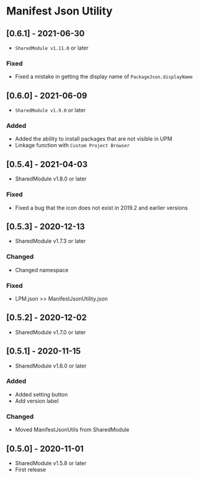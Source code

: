 # Manifest Json Utility

## [0.6.1] - 2021-06-30
- `SharedModule v1.11.0` or later

### Fixed
- Fixed a mistake in getting the display name of `PackageJson.displayName`

## [0.6.0] - 2021-06-09
- `SharedModule v1.9.0` or later

### Added
- Added the ability to install packages that are not visible in UPM
- Linkage function with `Custom Project Browser`

## [0.5.4] - 2021-04-03
- SharedModule v1.8.0 or later

### Fixed
- Fixed a bug that the icon does not exist in 2019.2 and earlier versions

## [0.5.3] - 2020-12-13
- SharedModule v1.7.3 or later

### Changed
- Changed namespace

### Fixed
- LPM.json >> ManifestJsonUtility.json

## [0.5.2] - 2020-12-02
- SharedModule v1.7.0 or later

## [0.5.1] - 2020-11-15
- SharedModule v1.6.0 or later

### Added
- Added setting button
- Add version label

### Changed
- Moved ManifestJsonUtils from SharedModule

## [0.5.0] - 2020-11-01
- SharedModule v1.5.8 or later
- First release
